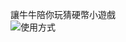 讓牛牛陪你玩猜硬幣小遊戲<br>
![使用方式](https://github.com/cow-moomoomoo/docs/raw/main/assets/Screenshot_2021-10-21-21-39-55-672.jpeg)